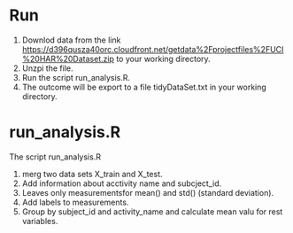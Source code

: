 # Run 
1. Downlod data from the link https://d396qusza40orc.cloudfront.net/getdata%2Fprojectfiles%2FUCI%20HAR%20Dataset.zip to your working directory.
2. Unzpi the file.
3. Run the script run_analysis.R.
4. The outcome will be export to a file tidyDataSet.txt in your working directory.
# run_analysis.R
The script run_analysis.R 
1. merg two data sets X_train and X_test. 
2. Add information about acctivity name and subcject_id.
3. Leaves only measurementsfor mean() and std() (standard deviation).
4. Add labels to measurements.
5. Group by subject_id and activity_name and calculate mean valu for rest variables.



